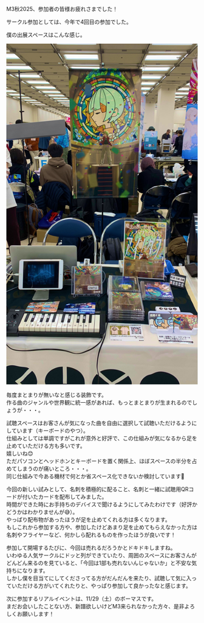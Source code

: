 M3秋2025、参加者の皆様お疲れさまでした！

サークル参加としては、今年で4回目の参加でした。

僕の出展スペースはこんな感じ。

![出展スペース画像01](/images/blog/20251027/M3_001.jpg)

毎度まとまりが無いなと感じる装飾です。  
作る曲のジャンルや世界観に統一感があれば、もっとまとまりが生まれるのでしょうが・・・。

試聴スペースはお客さんが気になった曲を自由に選択して試聴いただけるようにしています（キーボードのやつ）。  
仕組みとしては単調ですがこれが意外と好評で、この仕組みが気になるから足を止めていただける方も多いです。  
嬉しいね😊  
ただパソコンとヘッドホンとキーボードを置く関係上、ほぼスペースの半分を占めてしまうのが痛いところ・・・。  
同じ仕組みで今ある機材で何とか省スペース化できないか検討しています🤔


今回の新しい試みとして、名刺を積極的に配ること、名刺と一緒に試聴用QRコードが付いたカードを配布してみました。  
時間ができた時にお手持ちのデバイスで聞けるようにしてみたわけです（好評かどうかはわかりませんが😅）。  
やっぱり配布物があったほうが足を止めてくれる方は多くなります。  
もしこれから参加する方や、参加したけどあまり足を止めてもらえなかった方は名刺やフライヤーなど、何かしら配れるものを作ったほうが良いです！

参加して開場するたびに、今回は売れるだろうかとドキドキしますね。  
いわゆる人気サークルにドッと列ができていたり、周囲のスペースにお客さんがどんどん来るのを見ていると、「今回は1部も売れないんじゃないか」と不安な気持ちになります。  
しかし僕を目当てにしてくださってる方がだんだんを来たり、試聴して気に入っていただける方がいてくれたりと、やっぱり参加して良かったなと感じます。

次に参加するリアルイベントは、11/29（土）のボーマスです。  
まだお会いしたことない方、新譜欲しいけどM3来られなかった方々、是非よろしくお願いします！